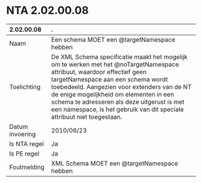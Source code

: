 # NTA 2.02.00.08

 2.02.00.08 | . 
 :--- | :--- 
 Naam | Een schema MOET een @targetNamespace hebben 
 Toelichting | De XML Schema specificatie maakt het mogelijk om te werken met het @noTargetNamespace attribuut, waardoor effectief geen targetNamespace aan een schema wordt toebedeeld. Aangezien voor extenders van de NT de enige mogelijkheid om elementen in een schema te adresseren als deze uitgerust is met een namespace, is het gebruik van dit speciale attribuut niet toegestaan. 
 Datum invoering | 2010/06/23 
 Is NTA regel | Ja 
 Is PE regel | Ja 
 Foutmelding | XML Schema MOET een @targetNamespace hebben 
